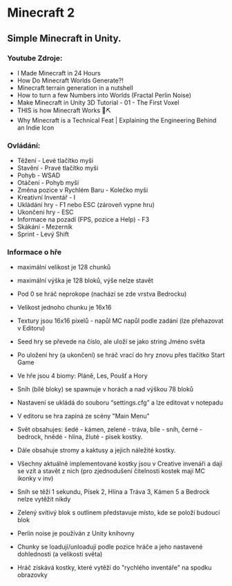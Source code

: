 # Minecraft 2
## Simple Minecraft in Unity.

### Youtube Zdroje:
- I Made Minecraft in 24 Hours
- How Do Minecraft Worlds Generate?!
- Minecraft terrain generation in a nutshell
- How to turn a few Numbers into Worlds (Fractal Perlin Noise)
- Make Minecraft in Unity 3D Tutorial - 01 - The First Voxel
- THIS is how Minecraft Works 💎⛏️
- Why Minecraft is a Technical Feat | Explaining the Engineering Behind an Indie Icon

### Ovládání:
- Těžení - Levé tlačítko myši 
- Stavění - Pravé tlačítko myši 
- Pohyb - WSAD
- Otáčení - Pohyb myší
- Změna pozice v Rychlém Baru - Kolečko myši
- Kreativní Inventář - I 
- Ukládání hry - F1 nebo ESC (zároveň vypne hru)
- Ukončení hry - ESC
- Informace na pozadí (FPS, pozice a Help) - F3
- Skákání - Mezerník
- Sprint - Levý Shift


### Informace o hře

- maximální velikost je 128 chunků

- maximální výška je 128 bloků, výše nelze stavět

- Pod 0 se hráč neprokope (nachází se zde vrstva Bedrocku)

- Velikost jednoho chunku je 16x16

- Textury jsou 16x16 pixelů - napůl MC napůl podle zadání (lze přehazovat v Editoru)

- Seed hry se převede na číslo, ale uloží se jako string Jméno světa

- Po uložení hry (a ukončení) se hráč vrací do hry znovu přes tlačítko Start Game

- Ve hře jsou 4 biomy: Pláně, Les, Poušť a Hory

- Sníh (bílé bloky) se spawnuje v horách a nad výškou 78 bloků

- Nastavení se ukládá do souboru “settings.cfg” a lze editovat v notepadu

- V editoru se hra zapíná ze scény "Main Menu"

- Svět obsahujes: šedé - kámen, zelené - tráva, bíle - sníh, černé - bedrock, hnědé - hlína, žluté - pisek kostky. 

- Dále obsahuje stromy a kaktusy a jejich náležité kostky.

- Všechny aktuálně implementované kostky jsou v Creative invenáři a dají se vzít a stavět z nich (pro zjednodušení čitelnosti kostek mají MC ikonky v inv)

- Sníh se těží 1 sekundu, Písek 2, Hlína a Tráva 3, Kámen 5 a Bedrock nelze vytěžit nikdy

- Zelený svítivý blok s outlinem představuje místo, kde se položí budoucí blok

- Perlin noise je používán z Unity knihovny

- Chunky se loadují/unloadují podle pozice hráče a jeho nastavené dohlednosti (a velikosti světa)

- Hráč získává kostky, které vytěží do "rychlého inventáře" na spodku obrazovky
